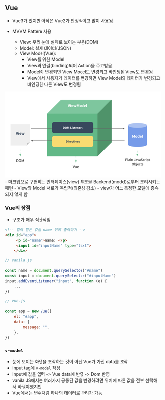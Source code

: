 ## Vue
- Vue3가 있지만 아직은 Vue2가 안정적이고 많이 사용됨

- MVVM Pattern 사용
	- View: 우리 눈에 실제로 보이는 부분(DOM)
	- Model: 실제 데이터(JSON)
	- View Model(Vue):
		- View를 위한 Model
		- View와 연결(binding)되어 Action을 주고받음
		- Model이 변경되면 View Model도 변경되고 바인딩된 View도 변경됨
		- View에서 사용자가 데이터를 변경하면 View Model의 데이터가 변경되고 바인딩된 다른 View도 변경됨

![mvvm](./img/MVVM_pattern.PNG)
	- 마크업으로 구현하는 인터페이스(view) 부분을 Backend(model)로부터 분리시키는 패턴
	- View와 Model 서로가 독립적(의존성 감소)
	- view가 어느 특정한 모델에 종속되지 않게 함

### Vue의 장점
- 구조가 매우 직관적임
```html
<!-- 입력 받은 값을 name 뒤에 출력하기 -->
<div id="app">
	 <p id="name">name: </p>
	 <input id="inputName" type="text">
	</div>
```
```js
// vanila.js

const name = document.querySelector("#name")
const input = document.querySelector("#inputName")
input.addEventListener("input", function (e) {
	...
})
```

```js
// vue.js

const app = new Vue({
	el: "#app",
	data: {
		message: "",
	},
})
```

### `v-model`
- 눈에 보이는 화면을 조작하는 것이 아닌 Vue가 가진 data를 조작
- input tag에 `v-model` 작성
- input에 값을 입력 -> Vue data에 반영 -> Dom 반영
- vanila JS에서는 여러가지 공통된 값을 변경하려면 위치에 따른 값을 전부 선택해서 바꿔야했지만
- Vue에서는 변수처럼 하나의 데이터로 관리가 가능

